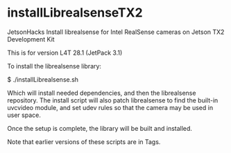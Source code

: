 # installLibrealsenseTX2
JetsonHacks Install librealsense for Intel RealSense cameras on Jetson TX2 Development Kit

This is for version L4T 28.1 (JetPack 3.1)

To install the librealsense library:

$ ./installLibrealsense.sh

Which will install needed dependencies, and then the librealsense repository. The install script will also patch librealsense to find the built-in uvcvideo module, and set udev rules so that the camera may be used in user space.

Once the setup is complete, the library will be built and installed.


Note that earlier versions of these scripts are in Tags. 

